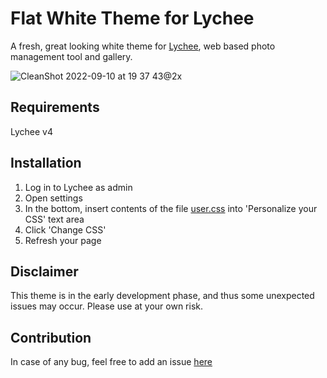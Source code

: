 # Flat White Theme for Lychee
A fresh, great looking white theme for [Lychee](https://github.com/LycheeOrg/Lychee), web based photo management tool and gallery.

![CleanShot 2022-09-10 at 19 37 43@2x](https://user-images.githubusercontent.com/364877/189493046-299ebd61-979c-461e-b3ba-b9dea54e3ab9.png)

## Requirements
Lychee v4

## Installation
1. Log in to Lychee as admin
1. Open settings
1. In the bottom, insert contents of the file [user.css](https://github.com/Renset/lychee-flat-white-theme/blob/main/user.css) into 'Personalize your CSS' text area
1. Click 'Change CSS'
1. Refresh your page

## Disclaimer
This theme is in the early development phase, and thus some unexpected issues may occur. Please use at your own risk.

## Contribution
In case of any bug, feel free to add an issue [here](https://github.com/Renset/lychee-flat-white-theme/issues)
